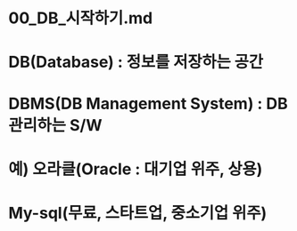 # 00_DB_시작하기.md
# DB(Database) : 정보를 저장하는 공간
# DBMS(DB Management System) : DB 관리하는 S/W
# 예) 오라클(Oracle : 대기업 위주, 상용)
#     My-sql(무료, 스타트업, 중소기업 위주)
